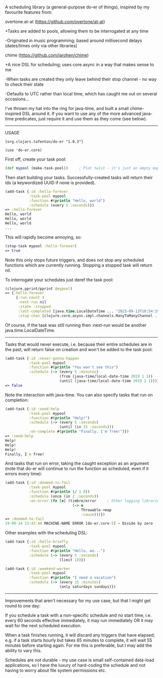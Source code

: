 A scheduling library (a general-purpose do-er of things), inspired by my favourite features from:

overtone.at-at (https://github.com/overtone/at-at)

+Tasks are added to pools, allowing them to be interrogated at any time

-Originated in music programming; based around millisecond delays (dates/times only via other libraries)

chime (https://github.com/jarohen/chime)

+A nice DSL for scheduling; uses core.async in a way that makes sense to me

-When tasks are created they only leave behind their stop channel - no way to check their state

-Defaults to UTC rather than local time, which has caught me out on several occasions...

I've thrown my hat into the ring for java-time, and built a small chime-inspired DSL around it. If you want to use any of the more advanced java-time predicates, just require it and use them as they come (see below).

---

USAGE

```
[org.clojars.tafenton/do-er "1.0.3"]

(use 'do-er.core)
```

First off, create your task pool:

```clojure
(def mypool (make-task-pool))     ; Plot twist - it's just an empty map in an atom
```

Then start building your tasks. Successfully-created tasks will return their ids (a keywordized UUID if none is provided).

```clojure
(add-task {:id :hello-forever
           :task-pool mypool
           :function #(println "Hello, world")
           :schedule (every 5 :seconds)})
=> :hello-forever
Hello, world
Hello, world
Hello, world
...
```

This will rapidly become annoying, so:

```clojure
(stop-task mypool :hello-forever)
=> true
```

Note this only stops future triggers, and does not stop any scheduled functions which are currently running. Stopping a stopped task will return nil.

To interrogate your schedules just deref the task pool:

```clojure
(clojure.pprint/pprint @mypool)
=> {:hello-forever
     {:run-count 3
      :next-run nil
      :state :stopped
      :last-completed [java.time.LocalDateTime ... "2023-09-13T10:54:19.147608900"]
      :stop-chan [clojure.core.async.impl.channels.ManyToManyChannel ...]}}
```

Of course, if the task was still running then :next-run would be another java.time.LocalDateTime.

---

Tasks that would never execute, i.e. because their entire schedules are in the past, will return false on creation and won't be added to the task pool:

```clojure
(add-task {:id :never-gonna-happen
           :task-pool mypool
           :function #(println "You won't see this")
           :schedule (-> (every 5 :minutes)
                         (from (java-time/local-date-time 2019 1 1))
                         (until (java-time/local-date-time 2019 2 1)))})
=> false
```

Note the interaction with java-time. You can also specify tasks that run on completion:

```clojure
(add-task {:id :send-help
           :task-pool mypool
           :function #(println "Help!")
           :schedule (-> (every 5 :seconds)
                         (until (in 15 :seconds)))
           :on-complete #(println "Finally, I'm free!")})
=> :send-help
Help!
Help!
Help!
Finally, I'm free!
```

And tasks that run on error, taking the caught exception as an argument (note that do-er will continue to run the function as scheduled, even if it errors every time):

```clojure
(add-task {:id :doomed-to-fail
           :task-pool mypool
           :function #(println (/ 1 0))
           :schedule (once (in 2 :seconds))
           :on-error (fn [e] (timbre/error     ; Other logging libraries are available
                               (-> e                
                                   Throwable->map
                                   :cause)))})
=> :doomed-to-fail
19-09-14 13:43:44 MACHINE-NAME ERROR [do-er.core:5] - Divide by zero
```

Other examples with the scheduling DSL:

```clojure
(add-task {:id :hello-briefly
           :task-pool mypool
           :function #(println "Hello, wo...")
           :schedule (-> (every 5 :seconds)
                         (limit 1))})
```

```clojure
(add-task {:id :weekend-worker
           :task-pool mypool
           :function #(println "I need a vacation")
           :schedule (-> (every 15 :minutes)
                         (only saturdays sundays)})
```

---

Improvements that aren't necessary for my use case, but that I might get round to one day:

If you schedule a task with a non-specific schedule and no start time, i.e. every 60 seconds effective immediately, it may run immediately OR it may wait for the next scheduled execution.

When a task finishes running, it will discard any triggers that have elapsed; e.g. if a task starts hourly but takes 65 minutes to complete, it will wait 55 minutes before starting again. For me this is preferable, but I may add the ability to vary this.

Schedules are not durable - my use case is small self-contained data-load applications, so I have the luxury of hard-coding the schedule and not having to worry about file system permissions etc.

